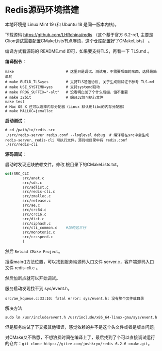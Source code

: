 # Redis源码环境搭建

本地环境是 Linux Mint 19 (和 Ubuntu 18 是同一版本内核)。

下载源码 https://github.com/LHRchina/redis （这个基于官方 6.2-rc1, 主要是Clion调试需要配置CMakeLists有点麻烦，这个仓库配置好了CMakeLists） 。

编译方式看源码的 README.md 即可，如果要支持TLS，再看一下 TLS.md 。

**编译指令**：

```shell
make						# 这里只是调试、测试用，不需要后面的东西，选择最简单的
# make BUILD_TLS=yes		# 支持TLS通信协议, 关于生成测试证书参考 TLS.md
# make USE_SYSTEMD=yes		# 支持systemd启动
# make PROG_SUFFIX="-alt"	# 没看明白加了个什么后缀，但不重要
# make 32bit				# 编译32位可执行文件
make test
# Mac OS X 还可以选择内存分配器（Linux 默认用libc的内存分配器）
# make MALLOC=jemalloc
```

**启动测试**：

```shell
# cd /path/to/redis-src 
./src/redis-server redis.conf --loglevel debug	# 编译后在src中会生成 redis-server、redis-cli 可执行文件，源码根目录中有 redis.conf
./src/redis-cli
```

**源码调试**：

启动时发现还缺依赖文件，修改 根目录下的CMakeLists.txt。

```cmake
set(SRC_CLI
        src/anet.c
        src/sds.c
        src/adlist.c
        src/redis-cli.c
        src/zmalloc.c
        src/release.c
        src/ae.c
        src/crc64.c
        src/crc16.c
        src/dict.c
        src/siphash.c
        src/cli_common.c	#加的这三行
        src/monotonic.c
        src/crcspeed.c
        )
```

然后 `Reload CMake Project`。

搜索main()方法位置，可以找到服务端源码入口文件 server.c，客户端源码入口文件 redis-cli.c 。

然后加断点就可以开始调试。

服务启动发现找不到 sys/event.h。

```
src/ae_kqueue.c:33:10: fatal error: sys/event.h: 没有那个文件或目录
```

解决方法

```shell
sudo ln /usr/include/event.h /usr/include/x86_64-linux-gnu/sys/event.h
```

但是服务端试了下又报其他错误，感觉依赖的并不是这个头文件或者是版本问题。

对CMake又不熟悉，不想浪费时间在编译上了，最后找到了个可以直接调试运行的仓库：` git clone https://gitee.com/joshkryo/redis-6.2.6-cmake.git `。

